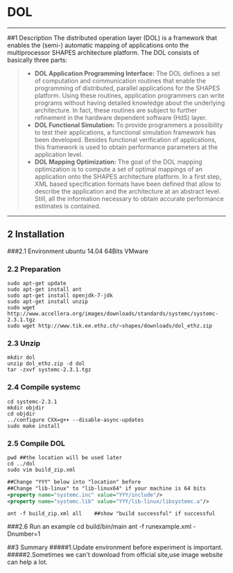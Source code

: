 ﻿# DOL

------

##1 Description
The distributed operation layer (DOL) is a framework that enables the (semi-) automatic mapping of applications onto the multiprocessor SHAPES architecture platform. The DOL consists of basically three parts:

> * **DOL Application Programming Interface:** The DOL defines a set of computation and communication routines that enable the programming of distributed, parallel applications for the SHAPES platform. Using these routines, application programmers can write programs without having detailed knowledge about the underlying architecture. In fact, these routines are subject to further refinement in the hardware dependent software (HdS) layer.
> * **DOL Functional Simulation:** To provide programmers a possibility to test their applications, a functional simulation framework has been developed. Besides functional verification of applications, this framework is used to obtain performance parameters at the application level.
> * **DOL Mapping Optimization:** The goal of the DOL mapping optimization is to compute a set of optimal mappings of an application onto the SHAPES architecture platform. In a first step, XML based specification formats have been defined that allow to describe the application and the architecture at an abstract level. Still, all the information necessary to obtain accurate performance estimates is contained.



------

## 2 Installation

###2.1 Environment
ubuntu 14.04 64Bits VMware

### 2.2 Preparation
	sudo apt-get update
	sudo apt-get install ant
 	sudo apt-get install openjdk-7-jdk
	sudo apt-get install unzip
	sudo wget http://www.accellera.org/images/downloads/standards/systemc/systemc-2.3.1.tgz
    sudo wget http://www.tik.ee.ethz.ch/~shapes/downloads/dol_ethz.zip
### 2.3 Unzip

    mkdir dol
    unzip dol_ethz.zip -d dol
    tar -zxvf systemc-2.3.1.tgz
### 2.4 Compile systemc
    cd systemc-2.3.1
    mkdir objdir
    cd objdir
    ../configure CXX=g++ --disable-async-updates
    sudo make install
    
### 2.5 Compile DOL
    pwd ##the location will be used later
    cd ../dol
    sudo vim build_zip.xml
```xml
##Change "YYY" below into "location" before
##Change "lib-linux" to "lib-linux64" if your machine is 64 bits
<property name="systemc.inc" value="YYY/include"/>
<property name="systemc.lib" value="YYY/lib-linux/libsystemc.a"/>
```
    ant -f build_zip.xml all    ##show "build successful" if successful
    
###2.6 Run an example
    cd build/bin/main
    ant -f runexample.xml -Dnumber=1

    
##3 Summary
#####1.Update environment before experiment is important.
#####2.Sometimes we can't download from official site,use image website can help a lot.



